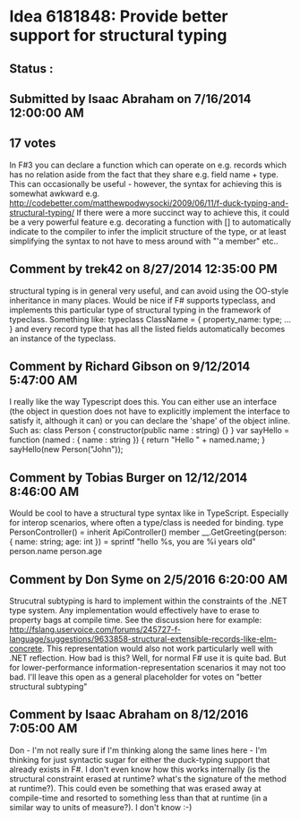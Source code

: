 # Idea 6181848: Provide better support for structural typing #

## Status : 

## Submitted by Isaac Abraham on 7/16/2014 12:00:00 AM

## 17 votes

In F#3 you can declare a function which can operate on e.g. records which has no relation aside from the fact that they share e.g. field name + type. This can occasionally be useful - however, the syntax for achieving this is somewhat awkward e.g. http://codebetter.com/matthewpodwysocki/2009/06/11/f-duck-typing-and-structural-typing/
If there were a more succinct way to achieve this, it could be a very powerful feature e.g.
decorating a function with [<StructuralTyping>] to automatically indicate to the compiler to infer the implicit structure of the type, or at least simplifying the syntax to not have to mess around with "'a member" etc..




## Comment by trek42 on 8/27/2014 12:35:00 PM

structural typing is in general very useful, and can avoid using the OO-style inheritance in many places.
Would be nice if F# supports typeclass, and implements this particular type of structural typing in the framework of typeclass. Something like:
typeclass ClassName = { property_name: type; ... }
and every record type that has all the listed fields automatically becomes an instance of the typeclass.

## Comment by Richard Gibson on 9/12/2014 5:47:00 AM

I really like the way Typescript does this. You can either use an interface (the object in question does not have to explicitly implement the interface to satisfy it, although it can) or you can declare the 'shape' of the object inline. Such as:
class Person
{
constructor(public name : string)
{}
}
var sayHello = function (named : { name : string })
{
return "Hello " + named.name;
}
sayHello(new Person("John"));

## Comment by Tobias Burger on 12/12/2014 8:46:00 AM

Would be cool to have a structural type syntax like in TypeScript. Especially for interop scenarios, where often a type/class is needed for binding.
type PersonController() =
inherit ApiController()
member __.GetGreeting(person: { name: string; age: int }) =
sprintf "hello %s, you are %i years old" person.name person.age

## Comment by Don Syme on 2/5/2016 6:20:00 AM

Strucutral subtyping is hard to implement within the constraints of the .NET type system. Any implementation would effectively have to erase to property bags at compile time. See the discussion here for example: http://fslang.uservoice.com/forums/245727-f-language/suggestions/9633858-structural-extensible-records-like-elm-concrete. This representation would also not work particularly well with .NET reflection.
How bad is this? Well, for normal F# use it is quite bad. But for lower-performance information-representation scenarios it may not too bad.
I'll leave this open as a general placeholder for votes on "better structural subtyping"

## Comment by Isaac Abraham on 8/12/2016 7:05:00 AM

Don - I'm not really sure if I'm thinking along the same lines here - I'm thinking for just syntactic sugar for either the duck-typing support that already exists in F#. I don't even know how this works internally (is the structural constraint erased at runtime? what's the signature of the method at runtime?).
This could even be something that was erased away at compile-time and resorted to something less than that at runtime (in a similar way to units of measure?). I don't know :-)

